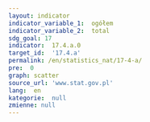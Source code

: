 ```yaml
---
layout: indicator
indicator_variable_1:  ogółem
indicator_variable_2:  total
sdg_goal: 17
indicator:  17.4.a.0
target_id:  '17.4.a'
permalink: /en/statistics_nat/17-4-a/
pre:  0
graph: scatter
source_url: 'www.stat.gov.pl'
lang:  en
kategorie:  null
zmienne: null
---
```

